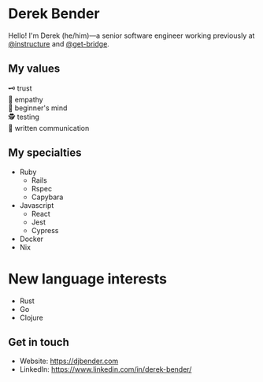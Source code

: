 # Derek Bender
Hello! I'm Derek (he/him)—a senior software engineer working previously at [@instructure](https://github.com/instructure) and [@get-bridge](https://github.com/get-bridge). 

## My values
🗝️ trust<br>
🌟 empathy<br>
🍏 beginner's mind<br>
🕵️ testing<br>
📝 written communication<br>

## My specialties
- Ruby
  - Rails
  - Rspec
  - Capybara
- Javascript
  - React
  - Jest
  - Cypress
- Docker
- Nix

# New language interests
- Rust
- Go
- Clojure

## Get in touch
- Website: https://djbender.com
- LinkedIn: https://www.linkedin.com/in/derek-bender/
